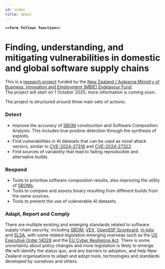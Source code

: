 ```yaml
---
id: index
title: about
---
```


**`<<form follows function>>`**

# Finding, understanding, and mitigating vulnerabilities in domestic and global software supply chains


This is a [research project](https://www.mbie.govt.nz/science-and-technology/science-and-innovation/funding-information-and-opportunities/investment-funds/endeavour-fund/research-programmes-successful-proposals/the-research-trust-of-victoria-university-of-wellington-funded-research-programmes) funded by the [New Zealand / Aotearoa Ministry of Business, Innovation and Employment (MBIE) Endeavour Fund](https://www.mbie.govt.nz/science-and-technology/science-and-innovation/funding-information-and-opportunities/investment-funds/endeavour-fund).   
The project will start on 1 October 2025, more information is coming soon. 

The project is structured around three main sets of actions: 

### Detect

- Improve the accuracy of [SBOM](https://www.cisa.gov/sbom) construction and Software Composition Analysis. This includes true positive detection through the synthesis of exploits. 
- Find vulnerabilities in AI datasets that can be used as novel attack vectors, similar to [CVE-2024-27318](https://nvd.nist.gov/vuln/detail/CVE-2024-27318) and [CVE-2024-27322](https://nvd.nist.gov/vuln/detail/cve-2024-27322). 
- Find sources of variability that lead to failing reproducible and alternative builds. 


### Respond

- Tools to prioritise software composition results, also improving the utility of [SBOMs](https://www.cisa.gov/sbom). 
- Tools to compare and assess binary resulting from different builds from the same sources. 
- Tools to prevent the use of vulenerable AI datasets.


### Adapt, Report and Comply

There are multiple existing and emerging standards related to software supply chain security, including [SBOM](https://www.cisa.gov/sbom), [VEX](https://cyclonedx.org/capabilities/vex/), [OpenSSF Scorecard](https://github.com/ossf/scorecard), [in-toto](https://in-toto.io/) and [SLSA](https://slsa.dev/), with some related legislation emerging overseas such as the [US Executive Order 14028](https://www.nist.gov/itl/executive-order-14028-improving-nations-cybersecurity) and the [EU Cyber Resilience Act](https://digital-strategy.ec.europa.eu/en/policies/cyber-resilience-act). There is some uncertainty about policy changes and more legislation is likely to emerge. We will identify the status quo, and any barriers to adoption, and help New Zealand organisations to adapt and adopt tools, technologies and standards developed by ourselves and others. 

